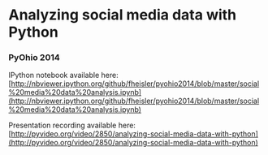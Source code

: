 Analyzing social media data with Python
==========

### PyOhio 2014

IPython notebook available here:
[http://nbviewer.ipython.org/github/fheisler/pyohio2014/blob/master/social%20media%20data%20analysis.ipynb](http://nbviewer.ipython.org/github/fheisler/pyohio2014/blob/master/social%20media%20data%20analysis.ipynb)

Presentation recording available here:
[http://pyvideo.org/video/2850/analyzing-social-media-data-with-python](http://pyvideo.org/video/2850/analyzing-social-media-data-with-python)
